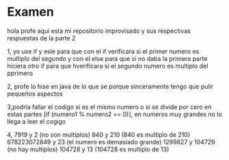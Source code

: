 # Examen
hola profe aqui esta mi repositorio improvisado y sus respectivas respuestas 
de la parte 2

1, yo use if y esle para que con el if verificara si el primer numero es multiplo del segundo 
y con el else para que si no daba la primera parte hiciera otro if para que hverificara
si el segundo numero es multiplo del pprimero

2, profe lo hise en java de lo que se porque sinceramente tengo que pulir pequeños aspectos

3,podria fallar el codigo si es el mismo numero o si se divide por cero en estas partes     [if (numero1 % numero2 == 0)], en numeros muy grandes no lo llega a leer el cogigo

4, 7919 y 2 (no son multiplos)
840 y 210 (840 es multiplo de 210)
678223072849 y 23 (el numero es demasiado grande)
1299827 y 104729 (no hay multiplos)
104728 y 13 (104728 es multiplo de 13)
